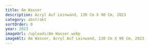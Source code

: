 ```yaml
---
title: Am Wasser
description: Acryl Auf Leinwand, 130 Cm X 90 Cm, 2023
category: abstrakt
sortOrder: 0
year: 2023
imageUrl: /uploads/Am Wasser.webp
imageAlt: Am Wasser, Acryl Auf Leinwand, 130 Cm X 90 Cm, 2023
---
```

